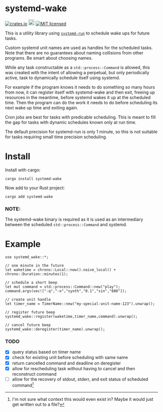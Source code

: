 # systemd-wake
[![crates.io](https://img.shields.io/crates/v/systemd-wake.svg)](https://crates.io/crates/systemd-wake)
[<img alt="docs.rs" src="https://img.shields.io/badge/docs.rs-systemd%2D-wake-f2049b?labelColor=555555&logo=docs.rs" height=20>](https://docs.rs/systemd-wake)
[![MIT licensed](https://img.shields.io/badge/license-MIT-blue.svg)](./LICENSE)

This is a utility library using [`systemd-run`](https://www.freedesktop.org/software/systemd/man/systemd-run.html) to schedule wake ups for future tasks.

Custom systemd unit names are used as handles for the scheduled tasks. Note that there are no guarantees about naming collisions from other programs. Be smart about choosing names.

While any task constructable as a `std::process::Command` is allowed, this was created with the intent of allowing a perpetual, but only periodically active, task to dynamically schedule itself using systemd.

For example if the program knows it needs to do something so many hours from now, it can register itself with systemd-wake and then exit, freeing up resources in the meantime, before systemd wakes it up at the scheduled time. Then the program can do the work it needs to do before scheduling its next wake up time and exiting again.

Cron jobs are best for tasks with predicable scheduling. This is meant to fill the gap for tasks with dynamic schedules known only at run time.

The default precision for systemd-run is only 1 minute, so this is not suitable for tasks requiring small time precision scheduling.

# Install

Install with cargo:
```
cargo install systemd-wake
```
Now add to your Rust project:
```
cargo add systemd-wake
```

### NOTE:
The systemd-wake binary is required as it is used as an intermediary between the scheduled `std::process::Command` and systemd.

# Example
```
use systemd_wake::*;

// one minute in the future
let waketime = chrono::Local::now().naive_local() + chrono::Duration::minutes(1);

// schedule a short beep
let mut command = std::process::Command::new("play");
command.args(vec!["-q","-n","synth","0.1","sin","880"]);

// create unit handle
let timer_name = TimerName::new("my-special-unit-name-123").unwrap();

// register future beep
systemd_wake::register(waketime,timer_name,command).unwrap();

// cancel future beep
systemd_wake::deregister(timer_name).unwrap();
```
### TODO
 - [x] query status based on timer name
 - [x] check for existing unit before scheduling with same name
 - [x] return cancelled command and deadline on deregister
 - [x] allow for rescheduling task without having to cancel and then reconstruct command
 - [ ] allow for the recovery of stdout, stderr, and exit status of scheduled command[^1]
 
 [^1]: I'm not sure what context this would even exist in? Maybe it would just get written out to a file?
